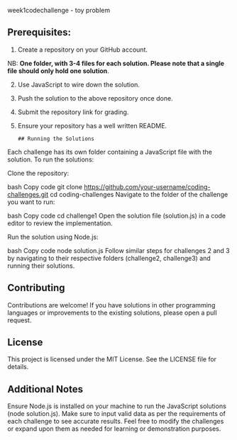  week1codechallenge - toy problem

## Prerequisites: 

1. Create a repository on your GitHub account. 

NB: **One folder, with 3-4 files for each solution. Please note that a single file should only hold one solution**.

2. Use JavaScript to wire down the solution.

3. Push the solution to the above repository once done.

4. Submit the repository link for grading.

5. Ensure your repository has a well written README.

       ## Running the Solutions
Each challenge has its own folder containing a JavaScript file with the solution. To run the solutions:

Clone the repository:

bash
Copy code
git clone https://github.com/your-username/coding-challenges.git
cd coding-challenges
Navigate to the folder of the challenge you want to run:

bash
Copy code
cd challenge1
Open the solution file (solution.js) in a code editor to review the implementation.

Run the solution using Node.js:

bash
Copy code
node solution.js
Follow similar steps for challenges 2 and 3 by navigating to their respective folders (challenge2, challenge3) and running their solutions.

 ## Contributing
Contributions are welcome! If you have solutions in other programming languages or improvements to the existing solutions, please open a pull request.

 ## License
This project is licensed under the MIT License. See the LICENSE file for details.

 ## Additional Notes
Ensure Node.js is installed on your machine to run the JavaScript solutions (node solution.js).
Make sure to input valid data as per the requirements of each challenge to see accurate results.
Feel free to modify the challenges or expand upon them as needed for learning or demonstration purposes.
 


      
      
       
   
   
   
   


      


      
